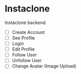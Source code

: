 # Instaclone

Instaclone backend.

- [ ] Create Account
- [ ] See Profile
- [ ] Login
- [ ] Edit Profile
- [ ] Follow User
- [ ] Unfollow User
- [ ] Change Avatar (Image Upload)